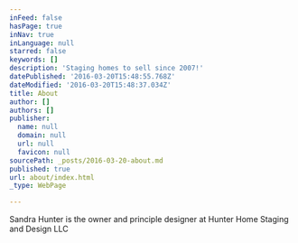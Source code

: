 ```yaml
---
inFeed: false
hasPage: true
inNav: true
inLanguage: null
starred: false
keywords: []
description: 'Staging homes to sell since 2007!'
datePublished: '2016-03-20T15:48:55.768Z'
dateModified: '2016-03-20T15:48:37.034Z'
title: About
author: []
authors: []
publisher:
  name: null
  domain: null
  url: null
  favicon: null
sourcePath: _posts/2016-03-20-about.md
published: true
url: about/index.html
_type: WebPage

---
```

Sandra Hunter is the owner and principle designer at Hunter Home Staging and Design LLC